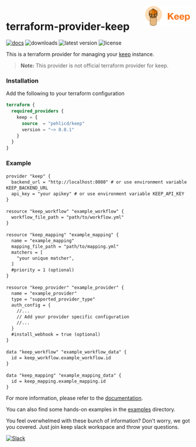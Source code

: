 <picture>
  <img align="right" height="54" src="assets/keep-logo.png">
</picture>

# terraform-provider-keep

[![docs](https://img.shields.io/static/v1?label=docs&message=terraform&color=informational&style=for-the-badge&logo=terraform)](https://registry.terraform.io/providers/pehlicd/keep/latest/docs)
![downloads](https://img.shields.io/badge/dynamic/json?url=https%3A%2F%2Fregistry.terraform.io%2Fv2%2Fproviders%2Fpehlicd%2Fkeep%3Finclude%3Dcategories%2Cmoved-to%2Cpotential-fork-of%2Cprovider-versions%2Ctop-modules%26include%3Dcategories%252Cmoved-to%252Cpotential-fork-of%252Cprovider-versions%252Ctop-modules%26name%3Dkeep%26namespace%3Dpehlicd&query=data.attributes.downloads&style=for-the-badge&logo=terraform&label=downloads&color=brightgreen)
![latest version](https://img.shields.io/github/v/release/pehlicd/terraform-provider-keep?style=for-the-badge&label=latest%20version&color=orange)
![license](https://img.shields.io/github/license/pehlicd/terraform-provider-keep?style=for-the-badge)

This is a terraform provider for managing your [keep](https://github.com/keephq/keep) instance.

> **Note:** This provider is not official terraform provider for keep.

### Installation

Add the following to your terraform configuration

```tf
terraform {
  required_providers {
    keep = {
      source  = "pehlicd/keep"
      version = "~> 0.0.1"
    }
  }
}
```

### Example

```hcl
provider "keep" {
  backend_url = "http://localhost:8080" # or use environment variable KEEP_BACKEND_URL
  api_key = "your apikey" # or use environment variable KEEP_API_KEY
}

resource "keep_workflow" "example_workflow" {
  workflow_file_path = "path/to/workflow.yml"
}

resource "keep_mapping" "example_mapping" {
  name = "example_mapping"
  mapping_file_path = "path/to/mapping.yml"
  matchers = [
    "your unique matcher",
  ]
  #priority = 1 (optional)
}

resource "keep_provider" "example_provider" {
  name = "example_provider"
  type = "supported_provider_type"
  auth_config = {
    //...
    // Add your provider specific configuration
    //...
  }
  #install_webhook = true (optional)
}

data "keep_workflow" "example_workflow_data" {
  id = keep_workflow.example_workflow.id
}

data "keep_mapping" "example_mapping_data" {
  id = keep_mapping.example_mapping.id
}
```

For more information, please refer to the [documentation](https://registry.terraform.io/providers/pehlicd/keep/latest/docs).

You can also find some hands-on examples in the [examples](./examples) directory.

You feel overwhelmed with these bunch of information? Don't worry, we got you covered. Just join keep slack workspace and throw your questions.

[![Slack](https://img.shields.io/badge/Slack-4A154B?style=for-the-badge&logo=slack&logoColor=white)](https://slack.keephq.dev)
